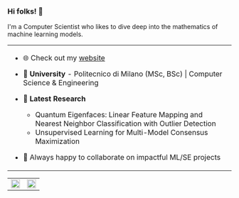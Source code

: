 ### Hi folks! 👋
I'm a Computer Scientist who likes to dive deep into the mathematics of machine learning models.

<table border="0">
  <tr>
    <td valign="middle">

- :globe_with_meridians: Check out my [website](https://williambonvini.com)
- :school: **University** - Politecnico di Milano (MSc, BSc) | Computer Science & Engineering
- 🔭 **Latest Research**
  - Quantum Eigenfaces: Linear Feature Mapping and Nearest Neighbor Classification with Outlier Detection
  - Unsupervised Learning for Multi-Model Consensus Maximization
- 👯 Always happy to collaborate on impactful ML/SE projects

    
  </tr>
</table>

<table border="0">
  <tr>
    <td valign="middle">
      <img src="http://github-profile-summary-cards.vercel.app/api/cards/profile-details?username=WilliamBonvini&theme=tokyonight" width="100%" />
    </td>
    <td valign="middle">
      <img src="https://github-readme-stats.vercel.app/api?username=WilliamBonvini&rank_icon=github&theme=tokyonight" width="100%" />
    </td>
  </tr>
</table>
